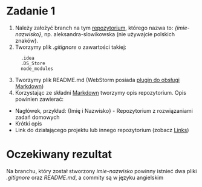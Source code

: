 # Zadanie 1

1. Należy założyć branch na tym [repozytorium](https://github.com/infoshareacademy/jfdzs1-homeworks), którego nazwa to: *{imie-nazwisko}*, np. aleksandra-slowikowska (nie używajcie polskich znaków).
2. Tworzymy plik *.gitignore* o zawartości takiej:
    ```
      .idea
      .DS_Store
      node_modules
    ```
3. Tworzymy plik README.md (WebStorm posiada [plugin do obsługi Markdown](https://plugins.jetbrains.com/plugin/7793-markdown-support))
4. Korzystając ze składni [Markdown](https://github.com/adam-p/markdown-here/wiki/Markdown-Cheatsheet) tworzymy opis repozytorium. Opis powinien zawierać:
  * Nagłówek, przykład: {Imię i Nazwisko} - Repozytorium z rozwiązaniami zadań domowych
  * Krótki opis
  * Link do działającego projektu lub innego repozytorium (zobacz [Links](https://github.com/adam-p/markdown-here/wiki/Markdown-Cheatsheet#links))

# Oczekiwany rezultat
Na branchu, który został stworzony *imie-nazwisko* powinny istnieć dwa pliki *.gitignore* oraz *README.md*, a commity są w języku angielskim
